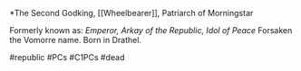 *The Second Godking, [[Wheelbearer]], Patriarch of Morningstar

Formerly known as: *Emperor, Arkay of the Republic, Idol of Peace*
Forsaken the Vomorre name. Born in Drathel.

#republic #PCs #C1PCs #dead 